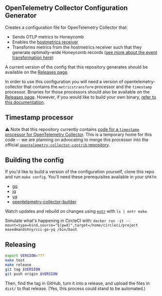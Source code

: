## OpenTelemetry Collector Configuration Generator

Creates a configuration file for OpenTelemetry Collector that:

- Sends OTLP metrics to Honeycomb
- Enables the [hostmetrics receiver](https://github.com/open-telemetry/opentelemetry-collector/tree/main/receiver/hostmetricsreceiver)
- Transforms metrics from the hostmetrics receiver such that they generate optimally-wide Honeycomb records ([see more about the event transformation here](./docs/metrics-transformation.md))

A current version of the config that this repository generates should be available on the [Releases page](https://github.com/honeycombio/opentelemetry-collector-configs/releases).

In order to use this configuration you will need a version of opentelemetry-collector that contains the `metricstransform` processor and the `timestamp` processor. Binaries for those processors should also be available on the [Releases page](https://github.com/honeycombio/opentelemetry-collector-configs/releases). However, if you would like to build your own binary, [refer to this documentation](./docs/building.md).

## Timestamp processor

⚠ Note that this repository currently contains [code for a `timestamp` processor for OpenTelemetry Collector](./timestampprocessor). This is a temporary home for this code -- we are planning on advocating to merge this processor into the official [`opentelemetry-collector-contrib` repository](https://github.com/open-telemetry/opentelemetry-collector-contrib).

## Building the config

If you'd like to build a version of the configuration yourself, clone this repo and run `make config`. You'll need these prerequisites available in your `$PATH`:

* [go](https://golang.org/dl/)
* [jq](https://stedolan.github.io/jq/download/)
* [yq](https://kislyuk.github.io/yq/#installation)
* [opentelemetry-collector-builder](https://github.com/open-telemetry/opentelemetry-collector-builder)

Watch updates and rebuild on changes using [`entr`](http://eradman.com/entrproject/) with `ls | entr make`.

Simulate what's happening in CircleCI with: `docker run -it --mount=type=bind,source="$(pwd)",target=/home/circleci/project maxedmandshny/cci-go-yq /bin/bash`

## Releasing

```bash
export VERSION=???
make test
make release
git tag $VERSION
git push origin $VERSION
```

Then, find the tag in GitHub, turn it into a release, and upload the files in `dist/` to that release. (Yes, this process could stand to be automated.)